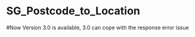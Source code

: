 # SG_Postcode_to_Location
#Now Version 3.0 is available, 3.0 can cope with the response error issue
